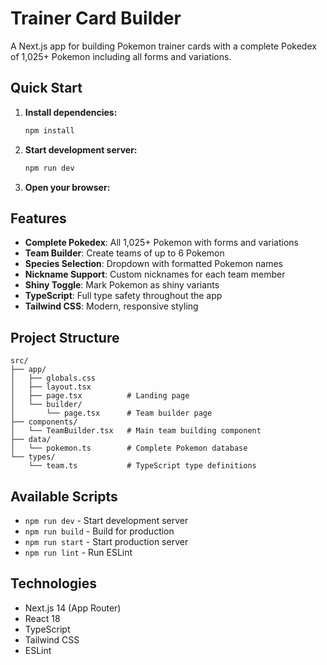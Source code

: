 # Trainer Card Builder

A Next.js app for building Pokemon trainer cards with a complete Pokedex of 1,025+ Pokemon including all forms and variations.

## Quick Start

1. **Install dependencies:**
   ```bash
   npm install
   ```

2. **Start development server:**
   ```bash
   npm run dev
   ```

3. **Open your browser:**
  

## Features

- **Complete Pokedex**: All 1,025+ Pokemon with forms and variations
- **Team Builder**: Create teams of up to 6 Pokemon
- **Species Selection**: Dropdown with formatted Pokemon names
- **Nickname Support**: Custom nicknames for each team member
- **Shiny Toggle**: Mark Pokemon as shiny variants
- **TypeScript**: Full type safety throughout the app
- **Tailwind CSS**: Modern, responsive styling

## Project Structure

```
src/
├── app/
│   ├── globals.css
│   ├── layout.tsx
│   ├── page.tsx          # Landing page
│   └── builder/
│       └── page.tsx      # Team builder page
├── components/
│   └── TeamBuilder.tsx   # Main team building component
├── data/
│   └── pokemon.ts        # Complete Pokemon database
└── types/
    └── team.ts           # TypeScript type definitions
```

## Available Scripts

- `npm run dev` - Start development server
- `npm run build` - Build for production
- `npm run start` - Start production server
- `npm run lint` - Run ESLint

## Technologies

- Next.js 14 (App Router)
- React 18
- TypeScript
- Tailwind CSS
- ESLint
